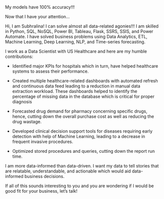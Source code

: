 My models have 100% accuracy!!!

Now that I have your attention...

Hi, I am Subhralina! I can solve almost all data-related agonies!!!
I am skilled in Python, SQL, NoSQL, Power BI, Tableau, Flask, SSRS, SSIS, and Power Automate. I have solved business problems using Data Analytics, ETL, Machine Learning, Deep Learning, NLP, and Time-series forecasting.

I work as a Data Scientist with US Healthcare and here are my humble contributions:

* Identified major KPIs for hospitals which in turn, have helped healthcare systems to assess their performance.

* Created multiple healthcare-related dashboards with automated refresh and continuous data feed leading to a reduction in manual data extraction workload. These dashboards helped to identify the percentage of missing data in the database which is critical for proper diagnosis

* Forecasted drug demand for pharmacy concerning specific drugs, hence, cutting down the overall purchase cost as well as reducing the drug wastage.

* Developed clinical decision support tools for diseases requiring early detection with help of Machine Learning, leading to a decrease in frequent invasive procedures.

* Optimized stored procedures and queries, cutting down the report run time.

I am more data-informed than data-driven. I want my data to tell stories that are relatable, understandable, and actionable which would aid data-informed business decisions.

If all of this sounds interesting to you and you are wondering if I would be good fit for your business, let’s talk!

<!---
Subhralina/Subhralina is a ✨ special ✨ repository because its `README.md` (this file) appears on your GitHub profile.
You can click the Preview link to take a look at your changes.
--->
